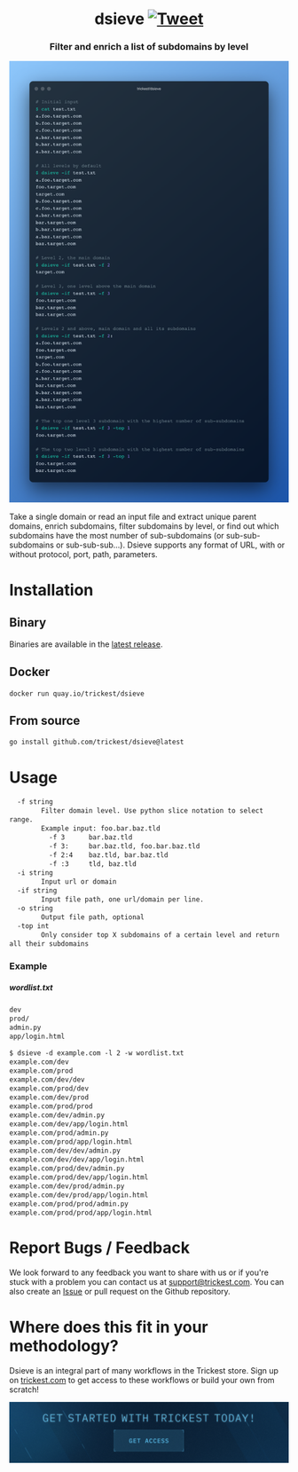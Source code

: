 <h1 align="center">dsieve <a href="https://twitter.com/intent/tweet?text=dsieve%20-%20Make%20URL%20path%20combinations%20using%20a%20wordlist%20https%3A%2F%2Fgithub.com%2Ftrickest%2Fdsieve&hashtags=bugbounty,bugbountytips,infosec"><img src="https://img.shields.io/badge/Tweet--lightgrey?logo=twitter&style=social" alt="Tweet" height="20"/></a></h1>
<h3 align="center">Filter and enrich a list of subdomains by level</h3>

![dsieve](dsieve.png "dsieve")

Take a single domain or read an input file and extract unique parent domains, enrich subdomains, filter subdomains by level, or find out which subdomains have the most number of sub-subdomains (or sub-sub-subdomains or sub-sub-sub...). Dsieve supports any format of URL, with or without protocol, port, path, parameters.

# Installation
## Binary
Binaries are available in the [latest release](https://github.com/trickest/dsieve/releases/latest).

## Docker
```
docker run quay.io/trickest/dsieve
```

## From source
```
go install github.com/trickest/dsieve@latest
```

# Usage
```
  -f string
    	Filter domain level. Use python slice notation to select range.
    	Example input: foo.bar.baz.tld
    	  -f 3      bar.baz.tld
    	  -f 3:     bar.baz.tld, foo.bar.baz.tld
    	  -f 2:4    baz.tld, bar.baz.tld
    	  -f :3     tld, baz.tld
  -i string
    	Input url or domain
  -if string
    	Input file path, one url/domain per line.
  -o string
    	Output file path, optional
  -top int
    	Only consider top X subdomains of a certain level and return all their subdomains
```

### Example
##### wordlist.txt
```
dev
prod/
admin.py
app/login.html
```

```shell script
$ dsieve -d example.com -l 2 -w wordlist.txt
example.com/dev
example.com/prod
example.com/dev/dev
example.com/prod/dev
example.com/dev/prod
example.com/prod/prod
example.com/dev/admin.py
example.com/dev/app/login.html
example.com/prod/admin.py
example.com/prod/app/login.html
example.com/dev/dev/admin.py
example.com/dev/dev/app/login.html
example.com/prod/dev/admin.py
example.com/prod/dev/app/login.html
example.com/dev/prod/admin.py
example.com/dev/prod/app/login.html
example.com/prod/prod/admin.py
example.com/prod/prod/app/login.html

```

# Report Bugs / Feedback
We look forward to any feedback you want to share with us or if you're stuck with a problem you can contact us at [support@trickest.com](mailto:support@trickest.com). You can also create an [Issue](https://github.com/trickest/dsieve/issues/new) or pull request on the Github repository.

# Where does this fit in your methodology?
Dsieve is an integral part of many workflows in the Trickest store. Sign up on [trickest.com](https://trickest.com) to get access to these workflows or build your own from scratch!

[<img src="./banner.png" />](https://trickest-access.paperform.co/)

